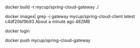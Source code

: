 docker build -t mycup/spring-cloud-gateway ./


docker images| grep -i gateway
mycup/spring-cloud-client            latest                                                  c4df20bf9b93   About a minute ago   482MB

docker login

docker push mycup/spring-cloud-gateway 